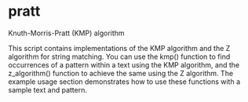 # pratt
Knuth-Morris-Pratt (KMP) algorithm 

This script contains implementations of the KMP algorithm and the Z algorithm for string matching. You can use the kmp() function to find occurrences of a pattern within a text using the KMP algorithm, and the z_algorithm() function to achieve the same using the Z algorithm. The example usage section demonstrates how to use these functions with a sample text and pattern.
